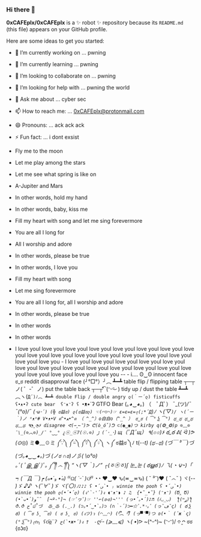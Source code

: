 ### Hi there 👋


**0xCAFEplx/0xCAFEplx** is a ✨ robot ✨ repository because its `README.md` (this file) appears on your GitHub profile.

Here are some ideas to get you started:

- 🔭 I’m currently working on ... pwning
- 🌱 I’m currently learning ... pwning
- 👯 I’m looking to collaborate on ... pwning 
- 🤔 I’m looking for help with ... pwning the world
- 💬 Ask me about ... cyber sec
- 📫 How to reach me: ... 0xCAFEplx@protonmail.com
- 😄 Pronouns: ... ack ack ack
- ⚡ Fun fact: ... i dont exsist 



- Fly me to the moon
- Let me play among the stars
- Let me see what spring is like on
- A-Jupiter and Mars
- In other words, hold my hand
- In other words, baby, kiss me
- Fill my heart with song and let me sing forevermore
- You are all I long for
- All I worship and adore
- In other words, please be true
- In other words, I love you
- Fill my heart with song
- Let me sing forevermore
- You are all I long for, all I worship and adore
- In other words, please be true
- In other words
- In other words
- I love youI love youI love youI love youI love youI love youI love youI love youI love youI love youI love youI love youI love youI love youI love youI love youI love you     - I love youI love youI love youI love youI love youI love youI love youI love youI love youI love youI love youI love youI love youI love youI love youI love youI love you --  - i....
ʘ‿ʘ
innocent face 
ಠ_ಠ
reddit disapproval face 
(╯°□°）╯︵ ┻━┻
table flip / flipping table 
┬─┬﻿ ノ( ゜-゜ノ)
put the table back
┬─┬⃰͡ (ᵔᵕᵔ͜ )
tidy up / dust the table
┻━┻ ︵ヽ(`Д´)ﾉ︵﻿ ┻━┻
double Flip / double angry
ლ(｀ー´ლ)
fisticuffs
ʕ•ᴥ•ʔ
cute bear 
ʕᵔᴥᵔʔ
ʕ •`ᴥ•´ʔ
GTFO Bear
(｡◕‿◕｡)
（　ﾟДﾟ）
¯\_(ツ)_/¯
¯\(°_o)/¯
(`･ω･´)
(╬ ಠ益ಠ)
ლ(ಠ益ಠლ)
☜(⌒▽⌒)☞
ε=ε=ε=┌(;*´Д`)ﾉ
ヽ(´▽`)/
ヽ(´ー｀)ノ
ᵒᴥᵒ#
V•ᴥ•V
ฅ^•ﻌ•^ฅ
（ ^_^）o自自o（^_^ ）
ಠ‿ಠ
( ͡° ͜ʖ ͡°)
ಥ_ಥ
ಥ‿ಥ
ಥ﹏ಥ
٩◔̯◔۶
disagree
ᕙ(⇀‸↼‶)ᕗ
ᕦ(ò_óˇ)ᕤ
⊂(◉‿◉)つ
kirby
q(❂‿❂)p
⊙﹏⊙
¯\_(⊙︿⊙)_/¯
°‿‿°
¿ⓧ_ⓧﮌ
(⊙.☉)7
(´･_･`)
щ（ﾟДﾟщ）
٩(๏_๏)۶
ఠ_ఠ
ᕕ( ᐛ )ᕗ
(⊙_◎)
ミ●﹏☉ミ
༼∵༽ ༼⍨༽ ༼⍢༽ ༼⍤༽
ヽ༼ ಠ益ಠ ༽ﾉ
t(-_-t)
(ಥ⌣ಥ)
(づ￣ ³￣)づ
(づ｡◕‿‿◕｡)づ
(ノಠ ∩ಠ)ノ彡( \o°o)\
｡ﾟ( ﾟஇ‸இﾟ)ﾟ｡
༼ ༎ຶ ෴ ༎ຶ༽
“ヽ(´▽｀)ノ”
┌(ㆆ㉨ㆆ)ʃ
눈_눈
( ఠൠఠ )ﾉ
乁( ◔ ౪◔)「      ┑(￣Д ￣)┍
(๑•́ ₃ •̀๑) 
⁽⁽ଘ( ˊᵕˋ )ଓ⁾⁾
◔_◔
♥‿♥
ԅ(≖‿≖ԅ)
( ˘ ³˘)♥ 
( ˇ෴ˇ )
ヾ(-_- )ゞ
♪♪ ヽ(ˇ∀ˇ )ゞ
ヾ(´〇`)ﾉ♪♪♪
ʕ •́؈•̀ ₎
winnie the pooh
ʕ •́؈•̀)
winnie the pooh
ლ(•́•́ლ)
(ง'̀-'́)ง
◖ᵔᴥᵔ◗ ♪ ♫ 
{•̃_•̃}
(ᵔᴥᵔ)
(Ծ‸ Ծ)
(•̀ᴗ•́)و ̑̑
[¬º-°]¬
(☞ﾟヮﾟ)☞
''⌐(ಠ۾ಠ)¬'''
(っ•́｡•́)♪♬
(҂◡_◡) 
ƪ(ړײ)‎ƪ​​
⥀.⥀
ح˚௰˚づ 
♨_♨
(._.)
(⊃｡•́‿•̀｡)⊃
(∩｀-´)⊃━☆ﾟ.*･｡ﾟ
(っ˘ڡ˘ς)
( ఠ ͟ʖ ఠ)
( ͡ಠ ʖ̯ ͡ಠ)
( ಠ ʖ̯ ಠ)
(งツ)ว
(◠﹏◠)
(ᵟຶ︵ ᵟຶ)
(っ▀¯▀)つ
ʚ(•｀
(´ж｀ς)
(° ͜ʖ͡°)╭∩╮
ʕʘ̅͜ʘ̅ʔ
ح(•̀ж•́)ง † 
-`ღ´-
(⩾﹏⩽)
ヽ( •_)ᕗ
~(^-^)~
\(ᵔᵕᵔ)/
ᴖ̮ ̮ᴖ
ಠಠ
{ಠʖಠ}
